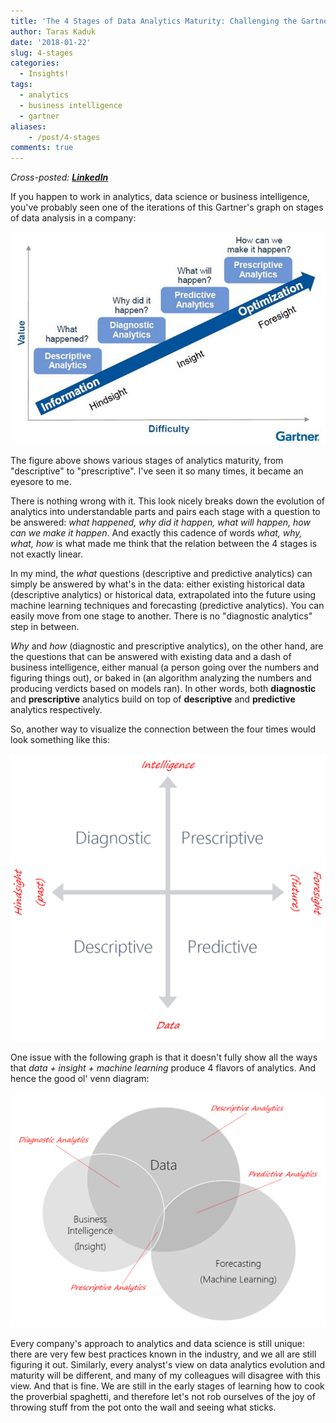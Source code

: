 ```yaml
---
title: 'The 4 Stages of Data Analytics Maturity: Challenging the Gartner’s Model'
author: Taras Kaduk
date: '2018-01-22'
slug: 4-stages
categories:
  - Insights!
tags:
  - analytics
  - business intelligence
  - gartner
aliases:
    - /post/4-stages
comments: true
---
```


_Cross-posted: [**LinkedIn**](https://www.linkedin.com/pulse/4-stages-data-analytics-maturity-challenging-gartners-taras-kaduk/)_

If you happen to work in analytics, data science or business intelligence, you've probably seen one of the iterations of this Gartner's graph on stages of data analysis in a company:

![](gartner.jpg)

The figure above shows various stages of analytics maturity, from "descriptive" to "prescriptive". I've seen it so many times, it became an eyesore to me.

There is nothing wrong with it. This look nicely breaks down the evolution of analytics into understandable parts and pairs each stage with a question to be answered: *what happened, why did it happen, what will happen, how can we make it happen*. And exactly this cadence of words *what, why, what, how* is what made me think that the relation between the 4 stages is not exactly linear.

In my mind, the *what* questions (descriptive and predictive analytics) can simply be answered by what's in the data: either existing historical data (descriptive analytics) or historical data, extrapolated into the future using machine learning techniques and forecasting (predictive analytics). You can easily move from one stage to another. There is no "diagnostic analytics" step in between.

*Why* and *how* (diagnostic and prescriptive analytics), on the other hand, are the questions that can be answered with existing data and a dash of business intelligence, either manual (a person going over the numbers and figuring things out), or baked in (an algorithm analyzing the numbers and producing verdicts based on models ran). In other words, both **diagnostic** and **prescriptive** analytics build on top of **descriptive** and **predictive** analytics respectively.

So, another way to visualize the connection between the four times would look something like this:

![](2by2.png)

One issue with the following graph is that it doesn't fully show all the ways that *data + insight + machine learning* produce 4 flavors of analytics. And hence the good ol' venn diagram:

![](cover.png)

Every company's approach to analytics and data science is still unique: there are very few best practices known in the industry, and we all are still figuring it out. Similarly, every analyst's view on data analytics evolution and maturity will be different, and many of my colleagues will disagree with this view. And that is fine. We are still in the early stages of learning how to cook the proverbial spaghetti, and therefore let's not rob ourselves of the joy of throwing stuff from the pot onto the wall and seeing what sticks.